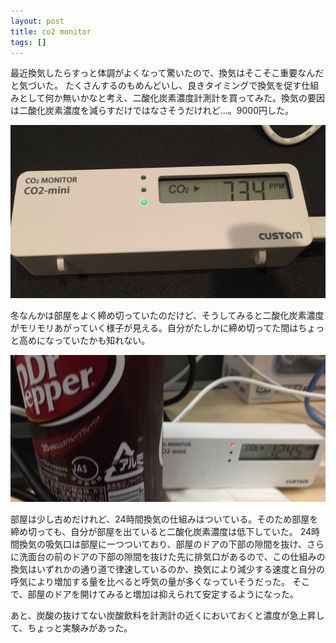 ```yaml
---
layout: post
title: co2 monitor
tags: []
---
```


最近換気したらすっと体調がよくなって驚いたので、換気はそこそこ重要なんだと気づいた。
たくさんするのもめんどいし、良きタイミングで換気を促す仕組みとして何か無いかなと考え、二酸化炭素濃度計測計を買ってみた。換気の要因は二酸化炭素濃度を減らすだけではなさそうだけれど...。9000円した。

![](/assets/posts/2018-03-18/co2_0_r.jpg)

冬なんかは部屋をよく締め切っていたのだけど、そうしてみると二酸化炭素濃度がモリモリあがっていく様子が見える。自分がたしかに締め切ってた間はちょっと高めになっていたかも知れない。

![](/assets/posts/2018-03-18/co2_1.jpg)

部屋は少し古めだけれど、24時間換気の仕組みはついている。そのため部屋を締め切っても、自分が部屋を出ていると二酸化炭素濃度は低下していた。
24時間換気の吸気口は部屋に一つついており、部屋のドアの下部の隙間を抜け、さらに洗面台の前のドアの下部の隙間を抜けた先に排気口があるので、この仕組みの換気はいずれかの通り道で律速しているのか、換気により減少する速度と自分の呼気により増加する量を比べると呼気の量が多くなっていそうだった。
そこで、部屋のドアを開けてみると増加は抑えられて安定するようになった。

あと、炭酸の抜けてない炭酸飲料を計測計の近くにおいておくと濃度が急上昇して、ちょっと実験みがあった。
